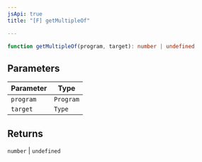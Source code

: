 ```yaml
---
jsApi: true
title: "[F] getMultipleOf"

---
```

```ts
function getMultipleOf(program, target): number | undefined
```

## Parameters

| Parameter | Type |
| ------ | ------ |
| `program` | `Program` |
| `target` | `Type` |

## Returns

`number` \| `undefined`
